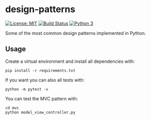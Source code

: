 # design-patterns
[![License: MIT](https://img.shields.io/badge/License-MIT-blue.svg)](https://opensource.org/licenses/MIT) [![Build Status](https://travis-ci.org/jackdbd/design-patterns.svg?branch=master)](https://travis-ci.org/jackdbd/design-patterns) [![Python 3](https://pyup.io/repos/github/jackdbd/design-patterns/python-3-shield.svg)](https://pyup.io/repos/github/jackdbd/design-patterns/)

Some of the most common design patterns implemented in Python.

## Usage
Create a virtual environment and install all dependencies with:

```shell
pip install -r requirements.txt
```

If you want you can also all tests with:

```shell
python -m pytest -v
```

You can test the MVC pattern with:

```shell
cd mvc
python model_view_controller.py
```